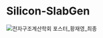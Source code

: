 # Silicon-SlabGen

![전자구조계산학회 포스터_황재영_최종](https://github.com/jwyeeh-dev/Gaussian_image_VAE/assets/99489807/f07216af-3677-4ff5-97db-01f037c13b8a)
